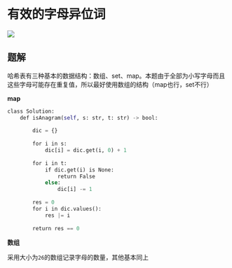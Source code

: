 # 有效的字母异位词

![](Pasted%20image%2020221212221650.png)

## 题解

哈希表有三种基本的数据结构：数组、set、map。本题由于全部为小写字母而且这些字母可能存在重复值，所以最好使用数组的结构（map也行，set不行）

**map**

```python
class Solution:
	def isAnagram(self, s: str, t: str) -> bool:
	
		dic = {}
	
		for i in s:
			dic[i] = dic.get(i, 0) + 1
	
		for i in t:
			if dic.get(i) is None:
				return False
			else:
				dic[i] -= 1
	
		res = 0
		for i in dic.values():
			res |= i
	
		return res == 0
```

**数组**

采用大小为`26`的数组记录字母的数量，其他基本同上